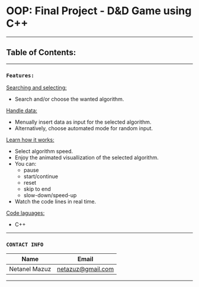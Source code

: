 # OOP: Final Project - D&D Game using C++

---
## Table of Contents:

---
### `Features:`

<ins>Searching and selecting:</ins>
* Search and/or choose the wanted algorithm.

<ins>Handle data:</ins>
* Menually insert data as input for the selected algorithm.
* Alternatively, choose automated mode for random input.

<ins>Learn how it works:</ins>
* Select algorithm speed.
* Enjoy the animated visuallization of the selected algorithm.
* You can:
  * pause
  * start/continue
  * reset
  * skip to end
  * slow-down/speed-up
* Watch the code lines in real time.

<ins>Code laguages:</ins>
  * C++

---

### `CONTACT INFO`

| Name          | Email                |
| ------------- | -------------------- |
| Netanel Mazuz | netazuz@gmail.com    |

---


